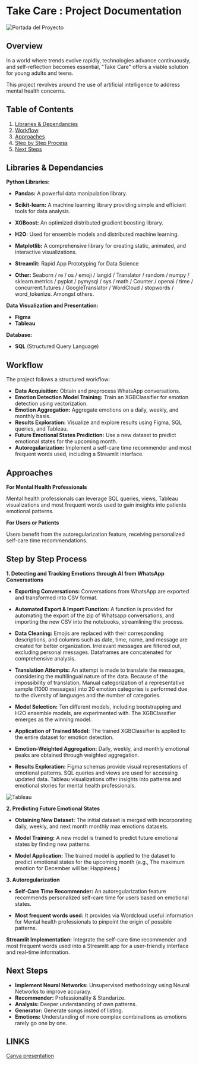 # Take Care : Project Documentation

![Portada del Proyecto](https://github.com/emmacunill/final_project/blob/main/presentation/Slide%2016_9%20-%2016.png?raw=true)

## Overview

In a world where trends evolve rapidly, technologies advance continuously, and self-reflection becomes essential, "Take Care" offers a viable solution for young adults and teens. 

This project revolves around the use of artificial intelligence to address mental health concerns.

## Table of Contents

1. [Libraries & Dependancies](#libraries-&-dependancies)
2. [Workflow](#workflow)
3. [Approaches](#approaches)
4. [Step by Step Process](#step-by-step-process)
5. [Next Steps](#next-steps)


## Libraries & Dependancies

**Python Libraries:**
- **Pandas:** A powerful data manipulation library.
- **Scikit-learn:** A machine learning library providing simple and efficient tools for data analysis.
- **XGBoost:** An optimized distributed gradient boosting library.
- **H2O:** Used for ensemble models and distributed machine learning.
- **Matplotlib:** A comprehensive library for creating static, animated, and interactive visualizations.
- **Streamlit:** Rapid App Prototyping for Data Science

- **Other:** Seaborn / re / os / emoji / langid / Translator / random / numpy / sklearn.metrics / pyplot / pymysql / sys / math / Counter / openai / time / concurrent.futures / GoogleTranslator / WordCloud / stopwords / word_tokenize. Amongst others. 

**Data Visualization and Presentation:**
- **Figma** 
- **Tableau** 

**Database:**
- **SQL** (Structured Query Language) 

## Workflow

The project follows a structured workflow:

- **Data Acquisition:** Obtain and preprocess WhatsApp conversations.
- **Emotion Detection Model Training:** Train an XGBClassifier for emotion detection using vectorization.
- **Emotion Aggregation:** Aggregate emotions on a daily, weekly, and monthly basis.
- **Results Exploration:** Visualize and explore results using Figma, SQL queries, and Tableau.
- **Future Emotional States Prediction:** Use a new dataset to predict emotional states for the upcoming month.
- **Autoregularization:** Implement a self-care time recommender and most frequent words used, including a Streamlit interface.

## Approaches

**For Mental Health Professionals**

Mental health professionals can leverage SQL queries, views, Tableau visualizations and most frequent words used to gain insights into patients emotional patterns.

**For Users or Patients**

Users benefit from the autoregularization feature, receiving personalized self-care time recommendations.

## Step by Step Process

**1. Detecting and Tracking Emotions through AI from WhatsApp Conversations**

- **Exporting Conversations:** Conversations from WhatsApp are exported and transformed into CSV format.

- **Automated Export & Import Function:** A function is provided for automating the export of the zip of Whatsapp conversations, and importing the new CSV into the notebooks, streamlining the process.

- **Data Cleaning:** Emojis are replaced with their corresponding descriptions, and columns such as date, time, name, and message are created for better organization. Irrelevant messages are filtered out, excluding personal messages. Dataframes are concatenated for comprehensive analysis.

- **Translation Attempts:** An attempt is made to translate the messages, considering the multilingual nature of the data. Because of the impossibility of translation, Manual categorization of a representative sample (1000 messages) into 20 emotion categories is performed due to the diversity of languages and the number of categories.

- **Model Selection:** Ten different models, including bootstrapping and H2O ensemble models, are experimented with. The XGBClassifier emerges as the winning model.

- **Application of Trained Model:** The trained XGBClassifier is applied to the entire dataset for emotion detection.

- **Emotion-Weighted Aggregation:** Daily, weekly, and monthly emotional peaks are obtained through weighted aggregation.

- **Results Exploration:** Figma schemas provide visual representations of emotional patterns. SQL queries and views are used for accessing updated data. Tableau visualizations offer insights into patterns and emotional stories for mental health professionals.

![Tableau](https://github.com/emmacunill/final_project/blob/main/videos/Tableau_example.png?raw=true)

**2. Predicting Future Emotional States**

- **Obtaining New Dataset:** The initial dataset is merged with incorporating daily, weekly, and next month monthly max emotions datasets. 

- **Model Training:** A new model is trained to predict future emotional states by finding new patterns.

- **Model Application:** The trained model is applied to the dataset to predict emotional states for the upcoming month (e.g., The maximum emotion for December will be: Happiness.)



**3. Autoregularization**

- **Self-Care Time Recommender:** 
An autoregularization feature recommends personalized self-care time for users based on emotional states.

- **Most frequent words used:** 
It provides via Wordcloud useful information for Mental health professionals to pinpoint the origin of possible patterns.

**Streamlit Implementation:**
Integrate the self-care time recommender and most frequent words used into a Streamlit app for a user-friendly interface and real-time information. 

## Next Steps

- **Implement Neural Networks:** Unsupervised methodology using Neural Networks to improve accuracy.
- **Recommender:** Professionality & Standarize.
- **Analysis:** Deeper understanding of own patterns.
- **Generator:** Generate songs insted of listing.
- **Emotions:** Understanding of more complex combinations as emotions rarely go one by one.

## LINKS

[Canva presentation](https://www.canva.com/design/DAF2HyPDCoE/LOeff3M0OJKUF4Fj6V3_bQ/edit?utm_content=DAF2HyPDCoE&utm_campaign=designshare&utm_medium=link2&utm_source=sharebutton "Canva Presentation Link")


